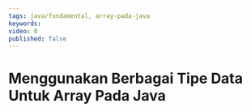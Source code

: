 ```yaml
---
tags: java/fundamental, array-pada-java
keywords: 
video: 0
published: false
---
```

# Menggunakan Berbagai Tipe Data Untuk Array Pada Java
